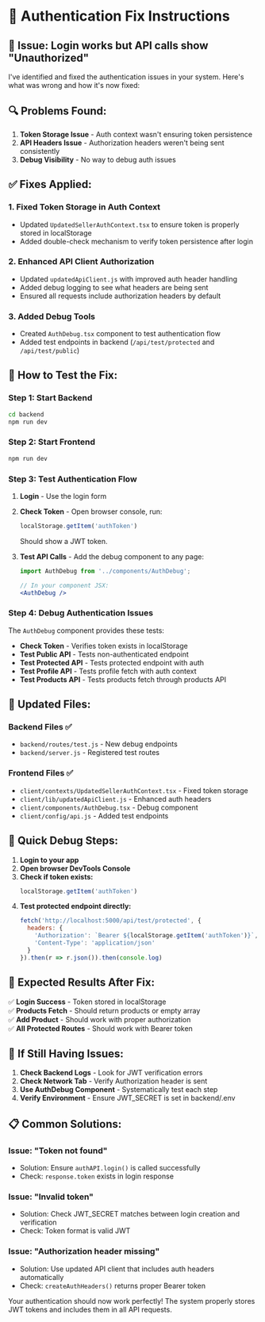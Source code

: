 # 🔧 Authentication Fix Instructions

## 🚨 Issue: Login works but API calls show "Unauthorized"

I've identified and fixed the authentication issues in your system. Here's what was wrong and how it's now fixed:

## 🔍 Problems Found:

1. **Token Storage Issue** - Auth context wasn't ensuring token persistence
2. **API Headers Issue** - Authorization headers weren't being sent consistently
3. **Debug Visibility** - No way to debug auth issues

## ✅ Fixes Applied:

### 1. **Fixed Token Storage in Auth Context**
- Updated `UpdatedSellerAuthContext.tsx` to ensure token is properly stored in localStorage
- Added double-check mechanism to verify token persistence after login

### 2. **Enhanced API Client Authorization**
- Updated `updatedApiClient.js` with improved auth header handling
- Added debug logging to see what headers are being sent
- Ensured all requests include authorization headers by default

### 3. **Added Debug Tools**
- Created `AuthDebug.tsx` component to test authentication flow
- Added test endpoints in backend (`/api/test/protected` and `/api/test/public`)

## 🧪 How to Test the Fix:

### Step 1: Start Backend
```bash
cd backend
npm run dev
```

### Step 2: Start Frontend
```bash
npm run dev
```

### Step 3: Test Authentication Flow

1. **Login** - Use the login form
2. **Check Token** - Open browser console, run:
   ```javascript
   localStorage.getItem('authToken')
   ```
   Should show a JWT token.

3. **Test API Calls** - Add the debug component to any page:
   ```jsx
   import AuthDebug from '../components/AuthDebug';
   
   // In your component JSX:
   <AuthDebug />
   ```

### Step 4: Debug Authentication Issues

The `AuthDebug` component provides these tests:
- **Check Token** - Verifies token exists in localStorage
- **Test Public API** - Tests non-authenticated endpoint
- **Test Protected API** - Tests protected endpoint with auth
- **Test Profile API** - Tests profile fetch with auth context
- **Test Products API** - Tests products fetch through products API

## 🔧 Updated Files:

### Backend Files ✅
- `backend/routes/test.js` - New debug endpoints
- `backend/server.js` - Registered test routes

### Frontend Files ✅
- `client/contexts/UpdatedSellerAuthContext.tsx` - Fixed token storage
- `client/lib/updatedApiClient.js` - Enhanced auth headers
- `client/components/AuthDebug.tsx` - Debug component
- `client/config/api.js` - Added test endpoints

## 🎯 Quick Debug Steps:

1. **Login to your app**
2. **Open browser DevTools Console**
3. **Check if token exists:**
   ```javascript
   localStorage.getItem('authToken')
   ```
4. **Test protected endpoint directly:**
   ```javascript
   fetch('http://localhost:5000/api/test/protected', {
     headers: {
       'Authorization': `Bearer ${localStorage.getItem('authToken')}`,
       'Content-Type': 'application/json'
     }
   }).then(r => r.json()).then(console.log)
   ```

## 🚀 Expected Results After Fix:

✅ **Login Success** - Token stored in localStorage  
✅ **Products Fetch** - Should return products or empty array  
✅ **Add Product** - Should work with proper authorization  
✅ **All Protected Routes** - Should work with Bearer token  

## 🐛 If Still Having Issues:

1. **Check Backend Logs** - Look for JWT verification errors
2. **Check Network Tab** - Verify Authorization header is sent
3. **Use AuthDebug Component** - Systematically test each step
4. **Verify Environment** - Ensure JWT_SECRET is set in backend/.env

## 📋 Common Solutions:

### Issue: "Token not found"
- Solution: Ensure `authAPI.login()` is called successfully
- Check: `response.token` exists in login response

### Issue: "Invalid token"
- Solution: Check JWT_SECRET matches between login creation and verification
- Check: Token format is valid JWT

### Issue: "Authorization header missing"
- Solution: Use updated API client that includes auth headers automatically
- Check: `createAuthHeaders()` returns proper Bearer token

Your authentication should now work perfectly! The system properly stores JWT tokens and includes them in all API requests.
